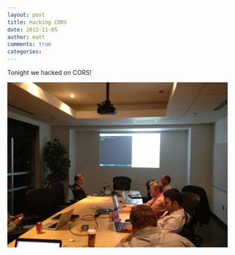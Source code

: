 ```yaml
---
layout: post
title: Hacking CORS
date: 2012-11-05
author: matt
comments: true
categories:
---
```


Tonight we hacked on CORS!

![Hacking on CORS tonight!](/assets/talks/hacking-on-cors-1.jpg)
